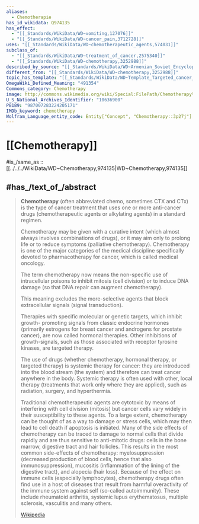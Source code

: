 ```yaml
---
aliases:
  - Chemotherapie
has_id_wikidata: Q974135
has_effect:
  - "[[_Standards/WikiData/WD~vomiting,127076]]"
  - "[[_Standards/WikiData/WD~cancer_pain,3712728]]"
uses: "[[_Standards/WikiData/WD~chemotherapeutic_agents,574031]]"
subclass_of:
  - "[[_Standards/WikiData/WD~treatment_of_cancer,2575340]]"
  - "[[_Standards/WikiData/WD~chemotherapy,3252988]]"
described_by_source: "[[_Standards/WikiData/WD~Armenian_Soviet_Encyclopedia,2657718]]"
different_from: "[[_Standards/WikiData/WD~chemotherapy,3252988]]"
topic_has_template: "[[_Standards/WikiData/WD~Template_Targeted_cancer_therapeutic_agents,5769797]]"
OmegaWiki_Defined_Meaning: "491354"
Commons_category: Chemotherapy
image: http://commons.wikimedia.org/wiki/Special:FilePath/Chemotherapy%20vials%20%284%29.jpg
U_S_National_Archives_Identifier: "10636900"
P8189: "987007283224205171"
IMDb_keyword: chemotherapy
Wolfram_Language_entity_code: Entity["Concept", "Chemotherapy::3p27j"]
---
```


# [[Chemotherapy]] 

#is_/same_as :: [[../../../WikiData/WD~Chemotherapy,974135|WD~Chemotherapy,974135]] 


## #has_/text_of_/abstract 

> **Chemotherapy** (often abbreviated chemo, sometimes CTX and CTx) 
> is the type of cancer treatment that uses one or more anti-cancer drugs 
> (chemotherapeutic agents or alkylating agents) in a standard regimen. 
> 
> Chemotherapy may be given with a curative intent 
> (which almost always involves combinations of drugs), 
> or it may aim only to prolong life or to reduce symptoms (palliative chemotherapy). 
> Chemotherapy is one of the major categories of the medical discipline 
> specifically devoted to pharmacotherapy for cancer, which is called medical oncology.
>
> The term chemotherapy now means the non-specific use of intracellular poisons 
> to inhibit mitosis (cell division) or to induce DNA damage 
> (so that DNA repair can augment chemotherapy). 
> 
> This meaning excludes the more-selective agents that block extracellular signals 
> (signal transduction). 
> 
> Therapies with specific molecular or genetic targets, which inhibit growth-
> promoting signals from classic endocrine hormones 
> (primarily estrogens for breast cancer and androgens for prostate cancer), 
> are now called hormonal therapies. 
> Other inhibitions of growth-signals, 
> such as those associated with receptor tyrosine kinases, are targeted therapy.
>
> The use of drugs (whether chemotherapy, hormonal therapy, or targeted therapy) is systemic therapy for cancer: they are introduced into the blood stream (the system) and therefore can treat cancer anywhere in the body. Systemic therapy is often used with other, local therapy (treatments that work only where they are applied), such as radiation, surgery, and hyperthermia.
>
> Traditional chemotherapeutic agents are cytotoxic by means of interfering with cell division (mitosis) but cancer cells vary widely in their susceptibility to these agents. To a large extent, chemotherapy can be thought of as a way to damage or stress cells, which may then lead to cell death if apoptosis is initiated. Many of the side effects of chemotherapy can be traced to damage to normal cells that divide rapidly and are thus sensitive to anti-mitotic drugs: cells in the bone marrow, digestive tract and hair follicles. This results in the most common side-effects of chemotherapy: myelosuppression (decreased production of blood cells, hence that also immunosuppression), mucositis (inflammation of the lining of the digestive tract), and alopecia (hair loss). Because of the effect on immune cells (especially lymphocytes), chemotherapy drugs often find use in a host of diseases that result from harmful overactivity of the immune system against self (so-called autoimmunity). These include rheumatoid arthritis, systemic lupus erythematosus, multiple sclerosis, vasculitis and many others.
>
> [Wikipedia](https://en.wikipedia.org/wiki/Chemotherapy) 

